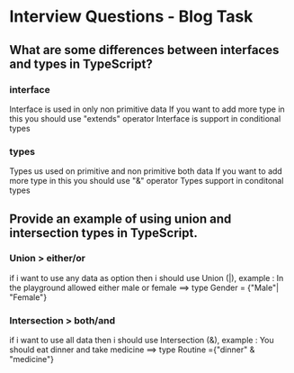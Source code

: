 # Interview Questions - Blog Task



## What are some differences between interfaces and types in TypeScript?

### interface 
Interface is used in only non primitive data
If you want to add more type in this you should use "extends" operator
Interface is support in conditional types

### types
Types us used on primitive and non primitive both data
If you want to add more type in this you should use "&" operator
Types support in conditonal types



## Provide an example of using union and intersection types in TypeScript.

### Union > either/or
if i want to use any data as option then i should use Union (|), example : 
In the playground allowed either male or female ==> type Gender = {"Male"| "Female"}

### Intersection > both/and
if i want to use all data then i should use Intersection (&), example :
You should eat dinner and take medicine ==> type Routine ={"dinner" & "medicine"}
